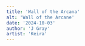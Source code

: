 ```yaml
---
title: 'Wall of the Arcana'
alt: 'Wall of the Arcane'
date: '2024-10-03'
author: 'J Gray'
artist: 'Keira'
---
```

